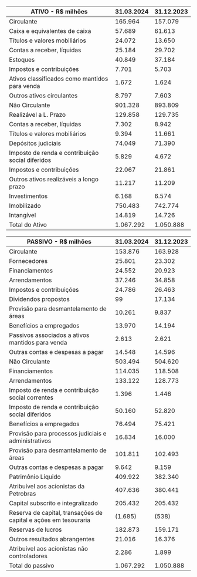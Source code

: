 |ATIVO - R$ milhões|31.03.2024|31.12.2023|
|---|---|---|
|Circulante|165.964|157.079|
|Caixa e equivalentes de caixa|57.689|61.613|
|Títulos e valores mobiliários|24.072|13.650|
|Contas a receber, líquidas|25.184|29.702|
|Estoques|40.849|37.184|
|Impostos e contribuições|7.701|5.703|
|Ativos classificados como mantidos para venda|1.672|1.624|
|Outros ativos circulantes|8.797|7.603|
|Não Circulante|901.328|893.809|
|Realizável a L. Prazo|129.858|129.735|
|Contas a receber, líquidas|7.302|8.942|
|Títulos e valores mobiliários|9.394|11.661|
|Depósitos judiciais|74.049|71.390|
|Imposto de renda e contribuição social diferidos|5.829|4.672|
|Impostos e contribuições|22.067|21.861|
|Outros ativos realizáveis a longo prazo|11.217|11.209|
|Investimentos|6.168|6.574|
|Imobilizado|750.483|742.774|
|Intangível|14.819|14.726|
|Total do Ativo|1.067.292|1.050.888|

|PASSIVO - R$ milhões|31.03.2024|31.12.2023|
|---|---|---|
|Circulante|153.876|163.928|
|Fornecedores|25.801|23.302|
|Financiamentos|24.552|20.923|
|Arrendamentos|37.246|34.858|
|Impostos e contribuições|24.786|26.463|
|Dividendos propostos|99|17.134|
|Provisão para desmantelamento de áreas|10.261|9.837|
|Benefícios a empregados|13.970|14.194|
|Passivos associados a ativos mantidos para venda|2.613|2.621|
|Outras contas e despesas a pagar|14.548|14.596|
|Não Circulante|503.494|504.620|
|Financiamentos|114.035|118.508|
|Arrendamentos|133.122|128.773|
|Imposto de renda e contribuição social correntes|1.396|1.446|
|Imposto de renda e contribuição social diferidos|50.160|52.820|
|Benefícios a empregados|76.494|75.421|
|Provisão para processos judiciais e administrativos|16.834|16.000|
|Provisão para desmantelamento de áreas|101.811|102.493|
|Outras contas e despesas a pagar|9.642|9.159|
|Patrimônio Líquido|409.922|382.340|
|Atribuível aos acionistas da Petrobras|407.636|380.441|
|Capital subscrito e integralizado|205.432|205.432|
|Reserva de capital, transações de capital e ações em tesouraria|(1.685)|(538)|
|Reservas de lucros|182.873|159.171|
|Outros resultados abrangentes|21.016|16.376|
|Atribuível aos acionistas não controladores|2.286|1.899|
|Total do passivo|1.067.292|1.050.888|
